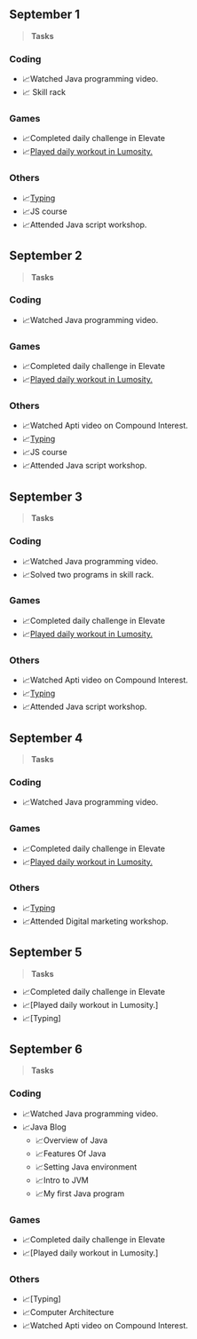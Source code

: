 ## September 1 ##
> **Tasks**
### Coding ###
- 📈Watched Java programming video.
- 📈 Skill rack
### Games ###
- 📈Completed daily challenge in Elevate
- 📈[Played daily workout in Lumosity.](https://github.com/Sajina19/Increasing-Productivity-2.0/blob/main/September%201%20-%2030/September%20proofs/Screenshot%202021-09-01%20221424.png)
### Others ###
- 📈[Typing](https://github.com/Sajina19/Increasing-Productivity-2.0/blob/main/September%201%20-%2030/September%20proofs/Screenshot%202021-09-01%20221650.png)
- 📈JS course
- 📈Attended Java script workshop.


## September 2 ##
> **Tasks**
### Coding ###
- 📈Watched Java programming video.
### Games ###
- 📈Completed daily challenge in Elevate
- 📈[Played daily workout in Lumosity.](https://github.com/Sajina19/Increasing-Productivity-2.0/blob/main/September%201%20-%2030/September%20proofs/Screenshot%202021-09-02%20235015.png)
### Others ###
- 📈Watched Apti video on Compound Interest.
- 📈[Typing](https://github.com/Sajina19/Increasing-Productivity-2.0/blob/main/September%201%20-%2030/September%20proofs/Screenshot%202021-09-03%20000543.png)
- 📈JS course
- 📈Attended Java script workshop.


## September 3 ##
> **Tasks**
### Coding ###
- 📈Watched Java programming video.
- 📈Solved two programs in skill rack.
### Games ###
- 📈Completed daily challenge in Elevate
- 📈[Played daily workout in Lumosity.](https://github.com/Sajina19/Increasing-Productivity-2.0/blob/main/September%201%20-%2030/Screenshot%202021-09-03%20230032.png)
### Others ###
- 📈Watched Apti video on Compound Interest.
- 📈[Typing](https://github.com/Sajina19/Increasing-Productivity-2.0/blob/main/September%201%20-%2030/Screenshot%202021-09-03%20000543.png)
- 📈Attended Java script workshop.


## September 4 ##
> **Tasks**
### Coding ###
- 📈Watched Java programming video.
### Games ###
- 📈Completed daily challenge in Elevate
- 📈[Played daily workout in Lumosity.](https://github.com/Sajina19/Increasing-Productivity-2.0/blob/main/September%201%20-%2030/September%20proofs/Screenshot%202021-09-04%20232047.png)
### Others ###
- 📈[Typing](https://github.com/Sajina19/Increasing-Productivity-2.0/blob/main/September%201%20-%2030/September%20proofs/Screenshot%202021-09-04%20232213.png)
- 📈Attended Digital marketing workshop.

## September 5 ##
> **Tasks**
- 📈Completed daily challenge in Elevate
- 📈[Played daily workout in Lumosity.]
- 📈[Typing]

## September 6 ##
> **Tasks**
### Coding ###
- 📈Watched Java programming video.
- 📈Java Blog
  - 📈Overview of Java
  - 📈Features Of Java
  - 📈Setting Java environment
  - 📈Intro to JVM
  - 📈My first Java program
### Games ###
- 📈Completed daily challenge in Elevate
- 📈[Played daily workout in Lumosity.]
### Others ###
- 📈[Typing]
- 📈Computer Architecture
- 📈Watched Apti video on Compound Interest.